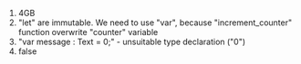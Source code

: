 1) 4GB
2) "let" are immutable. We need to use "var", because "increment_counter" function overwrite "counter" variable
3) "var message : Text = 0;" - unsuitable type declaration ("0")
4) false